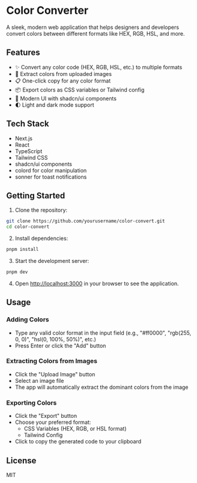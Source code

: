 # Color Converter

A sleek, modern web application that helps designers and developers convert colors between different formats like HEX, RGB, HSL, and more.

## Features

- ✨ Convert any color code (HEX, RGB, HSL, etc.) to multiple formats
- 🎨 Extract colors from uploaded images
- 📋 One-click copy for any color format
- 📦 Export colors as CSS variables or Tailwind config
- 🚀 Modern UI with shadcn/ui components
- 🌓 Light and dark mode support

## Tech Stack

- Next.js
- React
- TypeScript
- Tailwind CSS
- shadcn/ui components
- colord for color manipulation
- sonner for toast notifications

## Getting Started

1. Clone the repository:

```bash
git clone https://github.com/yourusername/color-convert.git
cd color-convert
```

2. Install dependencies:

```bash
pnpm install
```

3. Start the development server:

```bash
pnpm dev
```

4. Open [http://localhost:3000](http://localhost:3000) in your browser to see the application.

## Usage

### Adding Colors

- Type any valid color format in the input field (e.g., "#ff0000", "rgb(255, 0, 0)", "hsl(0, 100%, 50%)", etc.)
- Press Enter or click the "Add" button

### Extracting Colors from Images

- Click the "Upload Image" button
- Select an image file
- The app will automatically extract the dominant colors from the image

### Exporting Colors

- Click the "Export" button
- Choose your preferred format:
  - CSS Variables (HEX, RGB, or HSL format)
  - Tailwind Config
- Click to copy the generated code to your clipboard

## License

MIT
